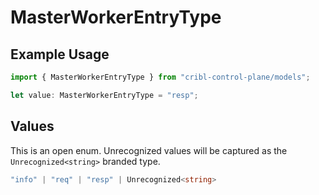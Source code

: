 # MasterWorkerEntryType

## Example Usage

```typescript
import { MasterWorkerEntryType } from "cribl-control-plane/models";

let value: MasterWorkerEntryType = "resp";
```

## Values

This is an open enum. Unrecognized values will be captured as the `Unrecognized<string>` branded type.

```typescript
"info" | "req" | "resp" | Unrecognized<string>
```